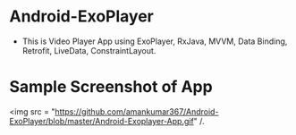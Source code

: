 # Android-ExoPlayer
- This is Video Player App using ExoPlayer, RxJava, MVVM, Data Binding, Retrofit, LiveData, ConstraintLayout.

# Sample Screenshot of App
<img src = "https://github.com/amankumar367/Android-ExoPlayer/blob/master/Android-Exoplayer-App.gif" /.

